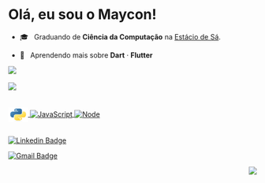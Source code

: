 
#  Olá, eu sou o Maycon!


- 🎓 &nbsp; Graduando de **Ciência da Computação** na <a href="https://estacio.br">Estácio de Sá</a>.

- 🌱 &nbsp; Aprendendo mais sobre **Dart** · **Flutter** 

<!--<h3> :rocket: &nbsp;Minhas Skills </h3>

**Aplicações e Dados**


![Python](https://img.shields.io/badge/Python-14354C?style=for-the-badge&logo=python&logoColor=white)


![HTML5](https://img.shields.io/badge/html5-%23E34F26.svg?style=for-the-badge&logo=html5&logoColor=white)



<h3> :shipit: &nbsp;Meus status </h3> -->

<div style="display: inline_block">

<a href="https://github.com/Maycon-Natan">

<img height="180em" src="https://github-readme-stats.vercel.app/api?username=maycon-natan&show_icons=true&theme=tokyonight&include_all_commits=true&count_private=true"></img>

<img height="180em" src="https://github-readme-stats.vercel.app/api/top-langs/?username=Maycon-Natan&layout=compact&langs_count=7&theme=tokyonight"></img>

</div>

<div style="display: inline_block"><br>

<img align="center" alt="Python" height="30" width="40" src="https://raw.githubusercontent.com/devicons/devicon/master/icons/python/python-original.svg">

<img align="center" alt="JavaScript" height="30" width="40" src="https://cdn.jsdelivr.net/gh/devicons/devicon/icons/javascript/javascript-original.svg" />

<img align="center" alt="Node" height="30" width="40" src="https://cdn.jsdelivr.net/gh/devicons/devicon/icons/nodejs/nodejs-original-wordmark.svg" />

</div>

##

![Linkedin Badge](https://img.shields.io/badge/-Maycon_Natan-blue?style=flat-square&logo=Linkedin&logoColor=white&link=https://www.linkedin.com/in/maycon-natan-696927178/)

[![Gmail Badge](https://img.shields.io/badge/-Gmail-c14438?style=flat-square&logo=Gmail&logoColor=white&link=mailto:iagomatosousa@gmail.com)](mailto:mayconnatan7@gmail.com)

<div>

<img align="right" src="https://komarev.com/ghpvc/?username=iagoscm&label=Profile%20views&color=0e75b6&style=flat"/>

</div>

<!--![](https://komarev.com/ghpvc/?username=Maycon-Natan&label=Profile%20views&color=0e75b6&style=flat)-->
